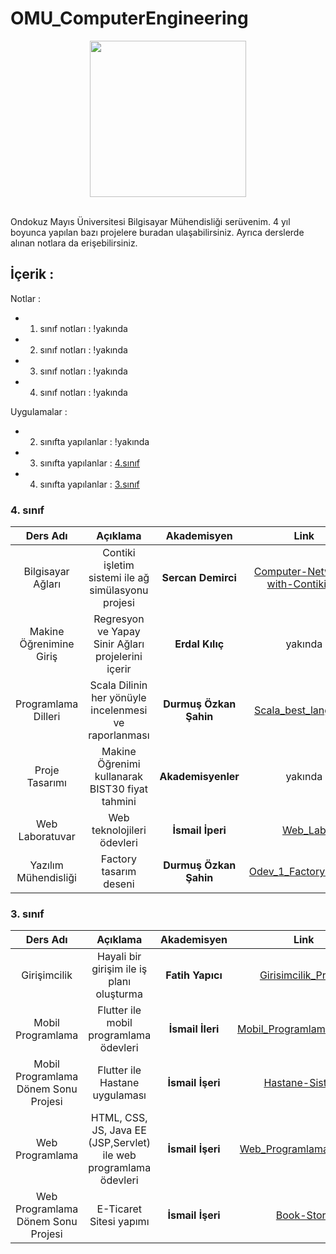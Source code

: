 # OMU_ComputerEngineering

<div align="center">
  <img src="https://user-images.githubusercontent.com/56133248/218163625-e9285cb5-5cca-49b5-aeab-70833d56e540.png" style="width:250px;height:250px">
</div>

<br>

Ondokuz Mayıs Üniversitesi Bilgisayar Mühendisliği serüvenim. 4 yıl boyunca yapılan bazı projelere buradan ulaşabilirsiniz.
Ayrıca derslerde alınan notlara da erişebilirsiniz.




## İçerik : 
Notlar : 
 - 1. sınıf notları : !yakında
 - 2. sınıf notları : !yakında
 - 3. sınıf notları : !yakında
 - 4. sınıf notları : !yakında



Uygulamalar : 
 - 2. sınıfta yapılanlar : !yakında
 - 3. sınıfta yapılanlar : [4.sınıf](https://github.com/Pilestin/OMU_ComputerEngineering#4-s%C4%B1n%C4%B1f)
 - 4. sınıfta yapılanlar : [3.sınıf](https://github.com/Pilestin/OMU_ComputerEngineering#3-s%C4%B1n%C4%B1f)



### 4. sınıf 

|         Ders Adı        |                        Açıklama                       |       Akademisyen       |                                Link                                |
|:-----------------------:|:-----------------------------------------------------:|:-----------------------:|:------------------------------------------------------------------:|
|    Bilgisayar Ağları    |   Contiki işletim sistemi ile ağ simülasyonu projesi  |    **Sercan Demirci**   | [Computer-Network-with-ContikiNG](https://github.com/Pilestin/Computer-Network-with-ContikiNG)        |
| Makine Öğrenimine Giriş |   Regresyon ve Yapay Sinir Ağları projelerini içerir  |     **Erdal Kılıç**     |                               yakında                              |
| Programlama Dilleri     | Scala Dilinin her yönüyle incelenmesi ve raporlanması |  **Durmuş Özkan Şahin** | [Scala_best_language](https://github.com/Pilestin/Scala_best_language)                     |
|     Proje Tasarımı      |    Makine Öğrenimi kullanarak BIST30 fiyat tahmini    |       **Akademisyenler**       |                               yakında                              |
|     Web Laboratuvar     |              Web teknolojileri ödevleri               |    **İsmail İperi**    | [Web_Lab](https://github.com/Pilestin/Web_Lab)                          |
|  Yazılım Mühendisliği   |                Factory tasarım deseni                 | **Durmuş Özkan Şahin** | [Odev_1_FactoryPattern](https://github.com/Pilestin/Rezerv/tree/main/Odev_1_FactoryPattern) |


### 3. sınıf 

|         Ders Adı        |                        Açıklama                       |       Akademisyen       |                                Link                                |
|:-----------------------:|:-----------------------------------------------------:|:-----------------------:|:------------------------------------------------------------------:|
|    Girişimcilik    |   Hayali bir girişim ile iş planı oluşturma  |    **Fatih Yapıcı**   | [Girisimcilik_Projesi](https://github.com/Pilestin/Girisimcilik_Projesi)  |
| Mobil Programlama |   Flutter ile mobil programlama ödevleri  |     **İsmail İleri**     | [Mobil_Programlama_BIL355](https://github.com/Pilestin/Mobil_Programlama_BIL355) |
| Mobil Programlama Dönem Sonu Projesi | Flutter ile Hastane uygulaması  | **İsmail İşeri**  | [Hastane-Sistemi](https://github.com/Pilestin/Hastane-Sistemi)  |  
| Web Programlama  | HTML, CSS, JS, Java EE (JSP,Servlet) ile web programlama ödevleri  |  **İsmail İşeri** | [Web_Programlama_BIL336](https://github.com/Pilestin/Web_Programlama_BIL336)  |
| Web Programlama Dönem Sonu Projesi  | E-Ticaret Sitesi yapımı |  **İsmail İşeri** | [Book-Store](https://github.com/Pilestin/Book-Store)  |

